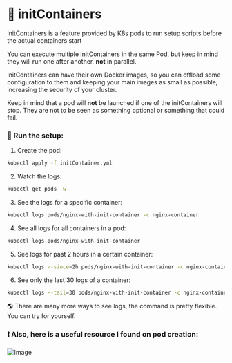 # 🚀 initContainers

initContainers is a feature provided by K8s pods to run setup scripts before the actual containers start

You can execute multiple initContainers in the same Pod, but keep in mind they will run one after another, **not** in parallel.

initContainers can have their own Docker images, so you can offload some configuration to them and keeping your main images as small as possible, increasing the security of your cluster.

Keep in mind that a pod will **not** be launched if one of the initContainers will stop. They are not to be seen as something optional or something that could fail.

### 🚀 Run the setup:

1. Create the pod:
```bash
kubectl apply -f initContainer.yml
```

2. Watch the logs:
```bash
kubectl get pods -w
```

3. See the logs for a specific container:
```bash
kubectl logs pods/nginx-with-init-container -c nginx-container
```

4. See all logs for all containers in a pod:
```bash
kubectl logs pods/nginx-with-init-container
```

5. See logs for past 2 hours in a certain container:
```bash
kubectl logs --since=2h pods/nginx-with-init-container -c nginx-container
```

6. See only the last 30 logs of a container:
```bash
kubectl logs --tail=30 pods/nginx-with-init-container -c nginx-container
```

🌎 There are many more ways to see logs, the command is pretty flexible. You can try for yourself.

### ❗️ Also, here is a useful resource I found on pod creation:
![Image](https://github.com/user-attachments/assets/4dbf61c4-892e-4187-8d44-208a0e216510)

